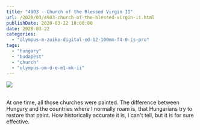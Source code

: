 ```yaml
---
title: "4903 - Church of the Blessed Virgin II"
url: /2020/03/4903-church-of-the-blessed-virgin-ii.html
publishDate: 2020-03-22 18:00:00
date: 2020-03-22
categories: 
  - "olympus-m-zuiko-digital-ed-12-100mm-f4-0-is-pro"
tags: 
  - "hungary"
  - "budapest"
  - "church"
  - "olympus-om-d-e-m1-mk-ii"
---
```

<div class="container">
<div class="center"><a target="_blank" href="https://d25zfm9zpd7gm5.cloudfront.net/1200x1200/2018/20180520_154049_lr.jpg"><img class="webfeedsFeaturedVisual" src="https://d25zfm9zpd7gm5.cloudfront.net/0600x0600/2018/20180520_154049_lr.jpg" /></a></div>
</div>
<br />

At one time, all those churches were painted. The difference between
Hungary and the countries where I normally roam is, that Hungarians
try to restore that paint. How historically accurate it is, I can't
tell, but it is for sure effective.